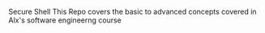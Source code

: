 Secure Shell
This Repo covers the basic to advanced concepts covered in Alx's software engineerng course

